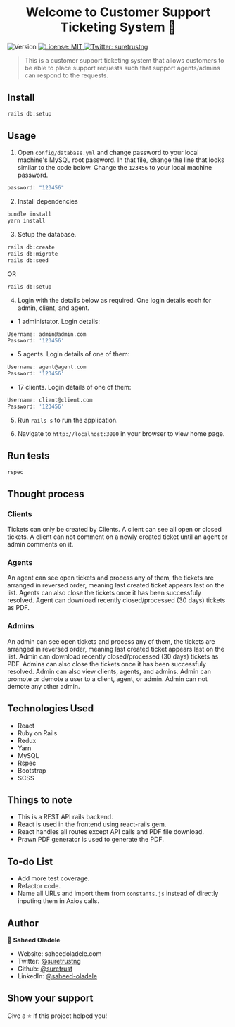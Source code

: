 <h1 align="center">Welcome to Customer Support Ticketing System 👋</h1>
<p>
  <img alt="Version" src="https://img.shields.io/badge/version-0.1.0-blue.svg?cacheSeconds=2592000" />
  <a href="#" target="_blank">
    <img alt="License: MIT" src="https://img.shields.io/badge/License-MIT-yellow.svg" />
  </a>
  <a href="https://twitter.com/suretrustng" target="_blank">
    <img alt="Twitter: suretrustng" src="https://img.shields.io/twitter/follow/suretrustng.svg?style=social" />
  </a>
</p>

> This is a customer support ticketing system that allows customers to be able to place support requests such that support agents/admins can respond to the requests.

## Install

```sh
rails db:setup
```

## Usage

1. Open `config/database.yml` and change password to your local machine's MySQL root password. In that file, change the line that looks similar to the code below. Change the `123456` to your local machine password.

```sh
password: "123456"
```

2. Install dependencies

```sh
bundle install
yarn install
```

3. Setup the database.

```sh
rails db:create
rails db:migrate
rails db:seed
```

OR

```sh
rails db:setup
```

4. Login with the details below as required. One login details each for admin, client, and agent.

- 1 administator. Login details:

```sh
Username: admin@admin.com
Password: '123456'
```

- 5 agents. Login details of one of them:

```sh
Username: agent@agent.com
Password: '123456'
```

- 17 clients. Login details of one of them:

```sh
Username: client@client.com
Password: '123456'
```

5. Run `rails s` to run the application.

6. Navigate to `http://localhost:3000` in your browser to view home page.

## Run tests

```sh
rspec
```

## Thought process

### Clients

Tickets can only be created by Clients. A client can see all open or closed tickets. A client can not comment on a newly created ticket until an agent or admin comments on it.

### Agents

An agent can see open tickets and process any of them, the tickets are arranged in reversed order, meaning last created ticket appears last on the list. Agents can also close the tickets once it has been successfuly resolved. Agent can download recently closed/processed (30 days) tickets as PDF.

### Admins

An admin can see open tickets and process any of them, the tickets are arranged in reversed order, meaning last created ticket appears last on the list. Admin can download recently closed/processed (30 days) tickets as PDF. Admins can also close the tickets once it has been successfuly resolved. Admin can also view clients, agents, and admins. Admin can promote or demote a user to a client, agent, or admin. Admin can not demote any other admin.

## Technologies Used

- React
- Ruby on Rails
- Redux
- Yarn
- MySQL
- Rspec
- Bootstrap
- SCSS

## Things to note

- This is a REST API rails backend.
- React is used in the frontend using react-rails gem.
- React handles all routes except API calls and PDF file download.
- Prawn PDF generator is used to generate the PDF.

## To-do List

- Add more test coverage.
- Refactor code.
- Name all URLs and import them from `constants.js` instead of directly inputing them in Axios calls.

## Author

👤 **Saheed Oladele**

- Website: saheedoladele.com
- Twitter: [@suretrustng](https://twitter.com/suretrustng)
- Github: [@suretrust](https://github.com/suretrust)
- LinkedIn: [@saheed-oladele](https://linkedin.com/in/saheed-oladele)

## Show your support

Give a ⭐️ if this project helped you!

